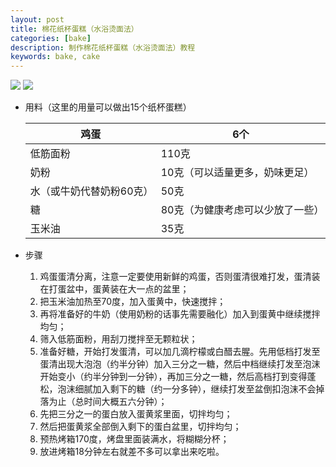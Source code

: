 ```yaml
---
layout: post
title: 棉花纸杯蛋糕（水浴烫面法）
categories: [bake]
description: 制作棉花纸杯蛋糕（水浴烫面法）教程
keywords: bake, cake
---
```


<img src="/images/posts/Water-bathed Cup Cake/2.jpg"/>

<img src="/images/posts/Water-bathed Cup Cake/1.jpg"/>

* 用料（这里的用量可以做出15个纸杯蛋糕）

  | 鸡蛋                     | 6个                              |
  | ------------------------ | -------------------------------- |
  | 低筋面粉                 | 110克                            |
  | 奶粉                     | 10克（可以适量更多，奶味更足）   |
  | 水（或牛奶代替奶粉60克） | 50克                             |
  | 糖                       | 80克（为健康考虑可以少放了一些） |
  | 玉米油                   | 35克                             |

* 步骤

  1. 鸡蛋蛋清分离，注意一定要使用新鲜的鸡蛋，否则蛋清很难打发，蛋清装在打蛋盆中，蛋黄装在大一点的盆里；
  2. 把玉米油加热至70度，加入蛋黄中，快速搅拌；
  3. 再将准备好的牛奶（使用奶粉的话事先需要融化）加入到蛋黄中继续搅拌均匀；
  4. 筛入低筋面粉，用刮刀搅拌至无颗粒状；
  5. 准备好糖，开始打发蛋清，可以加几滴柠檬或白醋去腥。先用低档打发至蛋清出现大泡泡（约半分钟）加入三分之一糖，然后中档继续打发至泡沫开始变小（约半分钟到一分钟），再加三分之一糖，然后高档打到变得蓬松，泡沫细腻加入剩下的糖（约一分多钟），继续打发至盆倒扣泡沫不会掉落为止（总时间大概五六分钟）；
  6. 先把三分之一的蛋白放入蛋黄浆里面，切拌均匀；
  7. 然后把蛋黄浆全部倒入剩下的蛋白盆里，切拌均匀；
  8. 预热烤箱170度，烤盘里面装满水，将糊糊分杯；
  9. 放进烤箱18分钟左右就差不多可以拿出来吃啦。
